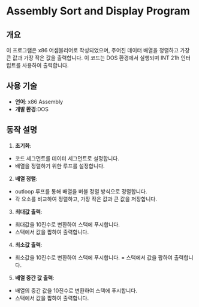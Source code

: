 # Assembly Sort and Display Program

## 개요
이 프로그램은 x86 어셈블리어로 작성되었으며, 주어진 데이터 배열을 정렬하고 가장 큰 값과 가장 작은 값을 출력합니다. 이 코드는 DOS 환경에서 실행되며 INT 21h 인터럽트를 사용하여 출력합니다.

## 사용 기술
- **언어**: x86 Assembly
- **개발 환경**:DOS
  
## 동작 설명
1. **초기화**:
- 코드 세그먼트를 데이터 세그먼트로 설정합니다.
- 배열을 정렬하기 위한 루프를 설정합니다.

2. **배열 정렬**:
- outloop 루프를 통해 배열을 버블 정렬 방식으로 정렬합니다.
- 각 요소를 비교하여 정렬하고, 가장 작은 값과 큰 값을 저장합니다.

3. **최대값 출력**:
- 최대값을 10진수로 변환하여 스택에 푸시합니다.
- 스택에서 값을 팝하여 출력합니다.

4. **최소값 출력**:
- 최소값을 10진수로 변환하여 스택에 푸시합니다.
= 스택에서 값을 팝하여 출력합니다.

5. **배열 중간 값 출력**:
- 배열의 중간 값을 10진수로 변환하여 스택에 푸시합니다.
- 스택에서 값을 팝하여 출력합니다.
